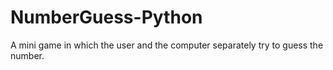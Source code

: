 # NumberGuess-Python
A mini game in which the user and the computer separately try to guess the number.
